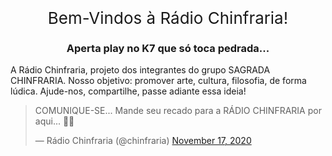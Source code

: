 
<div style="font-size:26px;font-style:bold;text-align:center">        
Bem-Vindos à Rádio Chinfraria!
</div>  
<p></p>
<center>

<!-- BEGINS: AUTO-GENERATED MUSES RADIO PLAYER CODE -->
<script type="text/javascript" src="https://hosted.muses.org/mrp.js"></script>
<script type="text/javascript">
MRP.insert({
'url':'https://freeuk28.listen2myradio.com/live.mp3?typeportmount=s1_4473_stream_830914799',
'lang':'pt',
'codec':'mp3',
'volume':80,
'autoplay':true,
'jsevents':true,
'buffering':0,
'title':'',
'wmode':'transparent',
'skin':'cassette',
'width':200,
'height':120
});
</script>
<!-- ENDS: AUTO-GENERATED MUSES RADIO PLAYER CODE -->

<p><h3>Aperta play no K7 que só toca pedrada...</h3></p>
</center>

<p>
A Rádio Chinfraria, projeto dos integrantes do grupo SAGRADA CHINFRARIA. Nosso objetivo: promover arte, cultura, filosofia, de forma lúdica. Ajude-nos, compartilhe, passe adiante essa ideia!
</p>

<blockquote class="twitter-tweet"><p lang="pt" dir="ltr">COMUNIQUE-SE... Mande seu recado para a RÁDIO CHINFRARIA por aqui... 🤟😉</p>&mdash; Rádio Chinfraria (@chinfraria) <a href="https://twitter.com/chinfraria/status/1328581746275868672?ref_src=twsrc%5Etfw">November 17, 2020</a></blockquote> <script async src="https://platform.twitter.com/widgets.js" charset="utf-8"></script>

<audio><source src="https://doc-0g-30-docs.googleusercontent.com/docs/securesc/0781fre053vcb0u9dr3kqkao6ltsep2t/20todtd8l2rub3s1cmq72lgqu70lvgj0/1605989550000/04891651114017176695/04891651114017176695/1CDqDjQDkM1TNrmWLrqnBkIt3nk1kfHVn?e=download&amp;authuser=1" type="audio/mpeg"></audio>
